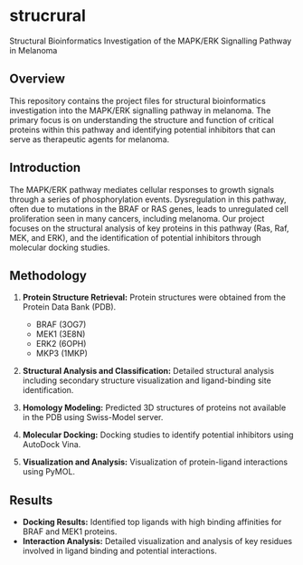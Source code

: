 # strucrural
Structural Bioinformatics Investigation of the MAPK/ERK Signalling Pathway in Melanoma

## Overview
This repository contains the project files for structural bioinformatics investigation into the MAPK/ERK signalling pathway in melanoma. The primary focus is on understanding the structure and function of critical proteins within this pathway and identifying potential inhibitors that can serve as therapeutic agents for melanoma.

## Introduction

The MAPK/ERK pathway mediates cellular responses to growth signals through a series of phosphorylation events. Dysregulation in this pathway, often due to mutations in the BRAF or RAS genes, leads to unregulated cell proliferation seen in many cancers, including melanoma. Our project focuses on the structural analysis of key proteins in this pathway (Ras, Raf, MEK, and ERK), and the identification of potential inhibitors through molecular docking studies.


## Methodology
1. **Protein Structure Retrieval:** Protein structures were obtained from the Protein Data Bank (PDB).
    - BRAF (3OG7)
    - MEK1 (3E8N)
    - ERK2 (6OPH)
    - MKP3 (1MKP)

2. **Structural Analysis and Classification:** Detailed structural analysis including secondary structure visualization and ligand-binding site identification.

3. **Homology Modeling:** Predicted 3D structures of proteins not available in the PDB using Swiss-Model server.

4. **Molecular Docking:** Docking studies to identify potential inhibitors using AutoDock Vina.

5. **Visualization and Analysis:** Visualization of protein-ligand interactions using PyMOL.

## Results
- **Docking Results:** Identified top ligands with high binding affinities for BRAF and MEK1 proteins.
- **Interaction Analysis:** Detailed visualization and analysis of key residues involved in ligand binding and potential interactions.



